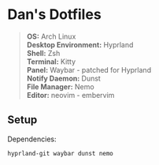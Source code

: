 # Dan's Dotfiles
>**OS:** Arch Linux  
**Desktop Environment:** Hyprland  
**Shell:** Zsh  
**Terminal:** Kitty  
**Panel:** Waybar - patched for Hyprland  
**Notify Daemon:** Dunst  
**File Manager:** Nemo  
**Editor:** neovim  - embervim  

## Setup  

Dependencies:
```
hyprland-git waybar dunst nemo
```


